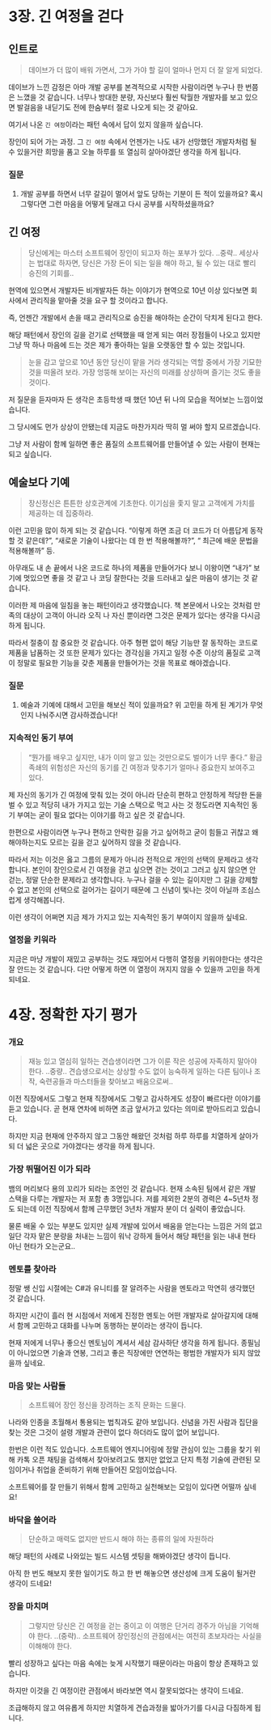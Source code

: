 # 3장. 긴 여정을 걷다

## 인트로

> 데이브가 더 많이 배워 가면서, 그가 가야 할 길이 얼마나 먼지 더 잘 알게 되었다.
> 

데이브가 느낀 감정은 아마 개발 공부를 본격적으로 시작한 사람이라면 누구나 한 번쯤은 느꼈을 것 같습니다. 너무나 방대한 분량, 자신보다 훨씬 탁월한 개발자를 보고 있으면 발걸음을 내딛기도 전에 한숨부터 절로 나오게 되는 것 같아요. 

여기서 나온 `긴 여정`이라는 패턴 속에서 답이 있지 않을까 싶습니다. 

장인이 되어 가는 과정. 그 `긴 여정` 속에서 언젠가는 나도 내가 선망했던 개발자처럼 될 수 있을거란 희망을 품고 오늘 하루를 또 열심히 살아야겠단 생각을 하게 됩니다.

### 질문

1. 개발 공부를 하면서 너무 갈길이 멀어서 앞도 당하는 기분이 든 적이 있을까요? 혹시 그렇다면 그런 마음을 어떻게 달래고 다시 공부를 시작하셨을까요?

## 긴 여정

> 당신에게는 마스터 소프트웨어 장인이 되고자 하는 포부가 있다. ..중략.. 세상사는 법대로 하자면, 당신은 가장 돈이 되는 일을 해야 하고, 될 수 있는 대로 빨리 승진의 기회를..
> 

현역에 있으면서 개발자든 비개발자든 하는 이야기가 현역으로 10년 이상 있다보면 회사에서 관리직을 맡아줄 것을 요구 할 것이라고 합니다. 

즉, 언젠간 개발에서 손을 때고 관리직으로 승진을 해야하는 순간이 닥치게 된다고 한다. 

해당 패턴에서 장인의 길을 걷기로 선택했을 때 얻게 되는 여러 장점들이 나오고 있지만 그냥 딱 하나 마음에 드는 것은 제가 좋아하는 일을 오랫동안 할 수 있는 것입니다.

> 눈을 감고 앞으로 10년 동안 당신이 맡을 거라 생각되는 역할 중에서 가장 기묘한 것을 떠올려 보라. 가장 엉뚱해 보이는 자신의 미래를 상상하며 즐기는 것도 좋을 것이다.
> 

저 질문을 듣자마자 든 생각은 초등학생 때 했던 10년 뒤 나의 모습을 적어보는 느낌이었습니다. 

그 당시에도 먼가 상상이 안됐는데 지금도 마찬가지라 딱히 멀 써야 할지 모르겠습니다.

그냥 저 사람이 함께 일하면 좋은 품질의 소프트웨어를 만들어낼 수 있는 사람이 현재는 되고 싶습니다.

## 예술보다 기예

> 장신정신은 튼튼한 상호관계에 기초한다. 이기심을 좇지 말고 고객에게 가치를 제공하는 데 집중하라.
> 

이런 고민을 많이 하게 되는 것 같습니다. “이렇게 하면 조금 더 코드가 더 아름답게 동작할 것 같은데?”, “새로운 기술이 나왔다는 데 한 번 적용해볼까?”, “ 최근에 배운 문법을 적용해볼까” 등.

아무래도 내 손 끝에서 나온 코드로 하나의 제품을 만들어가다 보니 이왕이면 “내가” 보기에 멋있으면 좋을 것 같고 나 코딩 잘한다는 것을 드러내고 싶은 마음이 생기는 것 같습니다.

이러한 제 마음에 일침을 놓는 패턴이라고 생각했습니다. 책 본문에서 나오는 것처럼 만족의 대상이 고객이 아니라 오직 나 자신 뿐이라면 그것은 문제가 있다는 생각을 다시금 하게 됩니다.

따라서 절충이 참 중요한 것 같습니다. 아주 형편 없이 해당 기능만 잘 동작하는 코드로 제품을 납품하는 것 또한 문제가 있다는 경각심을 가지고 일정 수준 이상의 품질로 고객이 정말로 필요한 기능을 갖춘 제품을 만들어가는 것을 목표로 해야겠습니다.

### 질문

1. 예술과 기예에 대해서 고민을 해보신 적이 있을까요? 위 고민을 하게 된 계기가 무엇인지 나눠주시면 감사하겠습니다!

### 지속적인 동기 부여

> “뭔가를 배우고 싶지만, 내가 이미 알고 있는 것만으로도 벌이가 너무 좋다.” 황금 족쇄의 위험성은 자신의 동기를 긴 여정과 맞추기가 얼마나 중요한지 보여주고 있다.
> 

제 자신의 동기가 긴 여정에 맞춰 있는 것이 아니라 단순히 편하고 안정하게 적당한 돈을 벌 수 있고 적당히 내가 가지고 있는 기술 스택으로 먹고 사는 것 정도라면 지속적인 동기 부여는 굳이 필요 없다는 이야기를 하고 싶은 것 같습니다.

한편으로 사람이라면 누구나 편하고 안락한 길을 가고 싶어하고 굳이 힘들고 귀찮고 왜 해야하는지도 모르는 길을 걷고 싶어하지 않을 것 같습니다. 

따라서 저는 이것은 옳고 그름의 문제가 아니라 전적으로 개인의 선택의 문제라고 생각합니다. 본인이 장인으로서 긴 여정을 걷고 싶으면 걷는 것이고 그러고 싶지 않으면 안 걷는, 정말 단순한 문제라고 생각합니다. 누구나 걸을 수 있는 길이지만 그 길을 강제할 수 없고 본인의 선택으로 걸어가는 길이기 때문에 그 신념이 빛나는 것이 아닐까 조심스럽게 생각해봅니다.

이런 생각이 어쩌면 지금 제가 가지고 있는 지속적인 동기 부여이지 않을까 싶네요.

### 열정을 키워라

지금은 마냥 개발이 재밌고 공부하는 것도 재밌어서 다행히 열정을 키워야한다는 생각은 잘 안드는 것 같습니다. 다만 어떻게 하면 이 열정이 꺼지지 않을 수 있을까 고민을 하게 되네요.

# 4장. 정확한 자기 평가

### 개요

> 재능 있고 열심히 일하는 견습생이라면 그가 이룬 작은 성공에 자족하지 말아야 한다. ..중량.. 견습생으로서는 상상할 수도 없이 능숙하게 일하는 다른 팀이나 조작, 숙련공들과 마스터들을 찾아보고 배움으로써..
> 

이전 직장에서도 그렇고 현재 직장에서도 그렇고 감사하게도 성장이 빠르다란 이야기를 듣고 있습니다. 곧 현재 연차에 비하면 조금 앞서가고 있다는 의미로 받아드리고 있습니다. 

하지만 지금 현재에 안주하지 않고 그동안 해왔던 것처럼 하루 하루를 치열하게 살아가되 더 넓은 곳으로 가야겠다는 생각을 하게 됩니다.

### 가장 뛰떨어진 이가 되라

뱀의 머리보다 용의 꼬리가 되라는 조언인 것 같습니다. 현재 소속된 팀에서 같은 개발 스택을 다루는 개발자는 저 포함 총 3명입니다. 저를 제외한 2분의 경력은 4~5년차 정도 되는데 이전 직장에서 함께 근무했던 3년차 개발자 분이 더 실력이 좋았습니다. 

물론 배울 수 있는 부분도 있지만 실제 개발에 있어서 배움을 얻는다는 느낌은 거의 없고 일단 각자 맡은 분량을 처내는 느낌이 워낙 강하게 들어서 해당 패턴을 읽는 내내 현타 아닌 현타가 오는군요..

### 멘토를 찾아라

정말 쌩 신입 시절에는 C#과 유니티를 잘 알려주는 사람을 멘토라고 막연히 생각했던 것 같습니다.

하지만 시간이 흘러 현 시점에서 저에게 진정한 멘토는 어떤 개발자로 살아갈지에 대해서 함께 고민하고 대화를 나누며 동행하는 분이라는 생각이 듭니다.

현재 저에게 너무나 좋으신 멘토님이 계셔서 세삼 감사하단 생각을 하게 됩니다. 종필님이 아니었으면 기술과 연봉, 그리고 좋은 직장에만 연연하는 평범한 개발자가 되지 않았을까 싶네요.

### 마음 맞는 사람들

> 소프트웨어 장인 정신을 장려하는 조직 문화는 드물다.
> 

나라와 인종을 초월해서 통용되는 법칙과도 같아 보입니다. 신념을 가진 사람과 집단을 찾는 것은 그것이 설령 개발과 관련이 없다 하더라도 많이 없어 보입니다.

한번은 이런 적도 있습니다. 소프트웨어 엔지니어링에 정말 관심이 있는 그룹을 찾기 위해 카톡 오픈 채팅을 검색해서 찾아보려고도 했지만 없었고 단지 특정 기술에 관련된 모임이거나 취업을 준비하기 위해 만들어진 모임이었습니다.

소프트웨어를 잘 만들기 위해서 함께 고민하고 실천해보는 모임이 있다면 어떨까 싶네요!

### 바닥을 쓸어라

> 단순하고 매력도 없지만 반드시 해야 하는 종류의 일에 자원하라
> 

해당 패턴의 사례로 나와있는 빌드 시스템 셋팅을 해봐야겠단 생각이 듭니다.

아직 한 번도 해보지 못한 일이기도 하고 한 번 해놓으면 생산성에 크게 도움이 될거란 생각이 드네요!

### 장을 마치며

> 그렇지만 당신은 긴 여정을 걷는 중이고 이 여행은 단거리 경주가 아님을 기억해야 한다. ..(중략).. 소프트웨어 장인정신의 관점에서는 여전히 초보자라는 사실을 이해해야 한다.
> 

빨리 성장하고 싶다는 마음 속에는 늦게 시작했기 때문이라는 마음이 항상 존재하고 있습니다.

하지만 이것을 긴 여정이란 관점에서 바라보면 역시 잘못되었다는 생각이 드네요.

조급해하지 않고 여유롭게 하지만 치열하게 견습과정을 밟아가기를 다시금 다짐하게 됩니다.